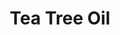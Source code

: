 ---
name: Tea Tree Oil
title: Tea Tree Oil
details:
  - detail:
      key: "Botanical Name"
      value: "Melaleuca Alternifolia"
  - detail:
      key: "Odour"
      value: "Characteristic odour of Tea Tree odour"
  - detail:
      key: "Brand"
      value: "Natural Aroma"
  - detail:
      key: "Refractive Index"
      value: "1.4750-1.4820 (at 20 deg C)"
  - detail:
      key: "Cas"
      value: "68647-73-4"
  - detail:
      key: "Optical Rotation"
      value: "5 deg to 15 deg (at 20 deg C)"
  - detail:
      key: "Solubility"
      value: "Insoluble in water, soluble in Alcohol and oils"
  - detail:
      key: "Flash Point"
      value: "130 deg F"
  - detail:
      key: "Relative Density"
      value: "0.885-0.906"
  - detail:
      key: "Lot No"
      value: "32011-2012"
  - detail:
      key: "FEMA No"
      value: "3902"
  - detail:
      key: "EINECS No"
      value: "285-377-1"
  - detail:
      key: "CAS No"
      value: "68647-73-4"
  - detail:
      key: "HS Code"
      value: "3301.29"
  - detail:
      key: "Packaging Size"
      value: "5, 25, 200 Kg"
  - detail:
      key: "Packaging Type"
      value: "Can, Barrel"
  - detail:
      key: "Physical State"
      value: "Liquid"
showOnHome: false
thumbnail: https://5.imimg.com/data5/SELLER/Default/2021/12/DZ/PF/VE/3823480/tea-tree-oil-500x500.jpg
productImages:
  - https://ucarecdn.com/8213c725-21d0-4ac0-ad5e-c1975c20032b/
category: reconstituted oils
---
